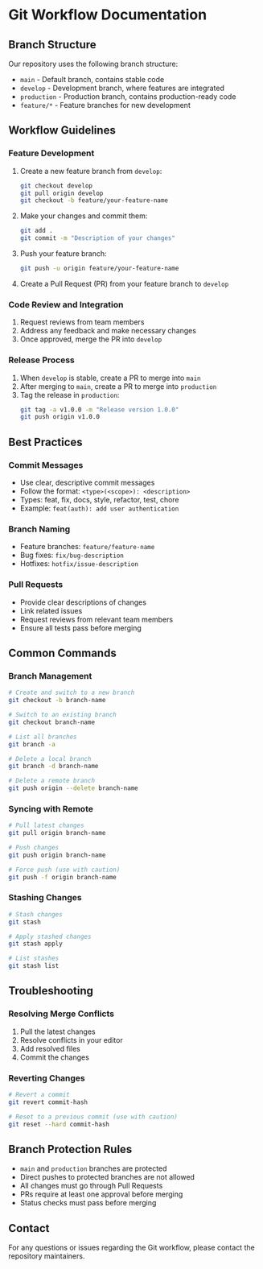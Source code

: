 # Git Workflow Documentation

## Branch Structure

Our repository uses the following branch structure:

- `main` - Default branch, contains stable code
- `develop` - Development branch, where features are integrated
- `production` - Production branch, contains production-ready code
- `feature/*` - Feature branches for new development

## Workflow Guidelines

### Feature Development

1. Create a new feature branch from `develop`:
   ```bash
   git checkout develop
   git pull origin develop
   git checkout -b feature/your-feature-name
   ```

2. Make your changes and commit them:
   ```bash
   git add .
   git commit -m "Description of your changes"
   ```

3. Push your feature branch:
   ```bash
   git push -u origin feature/your-feature-name
   ```

4. Create a Pull Request (PR) from your feature branch to `develop`

### Code Review and Integration

1. Request reviews from team members
2. Address any feedback and make necessary changes
3. Once approved, merge the PR into `develop`

### Release Process

1. When `develop` is stable, create a PR to merge into `main`
2. After merging to `main`, create a PR to merge into `production`
3. Tag the release in `production`:
   ```bash
   git tag -a v1.0.0 -m "Release version 1.0.0"
   git push origin v1.0.0
   ```

## Best Practices

### Commit Messages

- Use clear, descriptive commit messages
- Follow the format: `<type>(<scope>): <description>`
- Types: feat, fix, docs, style, refactor, test, chore
- Example: `feat(auth): add user authentication`

### Branch Naming

- Feature branches: `feature/feature-name`
- Bug fixes: `fix/bug-description`
- Hotfixes: `hotfix/issue-description`

### Pull Requests

- Provide clear descriptions of changes
- Link related issues
- Request reviews from relevant team members
- Ensure all tests pass before merging

## Common Commands

### Branch Management
```bash
# Create and switch to a new branch
git checkout -b branch-name

# Switch to an existing branch
git checkout branch-name

# List all branches
git branch -a

# Delete a local branch
git branch -d branch-name

# Delete a remote branch
git push origin --delete branch-name
```

### Syncing with Remote
```bash
# Pull latest changes
git pull origin branch-name

# Push changes
git push origin branch-name

# Force push (use with caution)
git push -f origin branch-name
```

### Stashing Changes
```bash
# Stash changes
git stash

# Apply stashed changes
git stash apply

# List stashes
git stash list
```

## Troubleshooting

### Resolving Merge Conflicts
1. Pull the latest changes
2. Resolve conflicts in your editor
3. Add resolved files
4. Commit the changes

### Reverting Changes
```bash
# Revert a commit
git revert commit-hash

# Reset to a previous commit (use with caution)
git reset --hard commit-hash
```

## Branch Protection Rules

- `main` and `production` branches are protected
- Direct pushes to protected branches are not allowed
- All changes must go through Pull Requests
- PRs require at least one approval before merging
- Status checks must pass before merging

## Contact

For any questions or issues regarding the Git workflow, please contact the repository maintainers. 